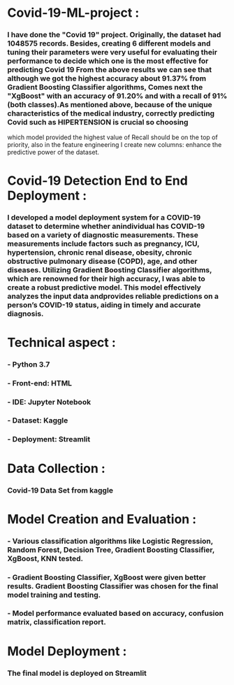 # Covid-19-ML-project :
### I have done the &quot;Covid 19&quot; project. Originally, the dataset had 1048575 records. Besides, creating 6 different models and tuning their parameters were very useful for evaluating their performance to decide which one is the most effective for predicting Covid 19 From the above results we can see that although we got the highest accuracy about 91.37% from Gradient Boosting Classifier algorithms, Comes next the &quot;XgBoost&quot; with an accuracy of 91.20% and with a recall of 91% (both classes).As mentioned above, because of the unique characteristics of the medical industry, correctly predicting Covid such as HIPERTENSION is crucial so choosing

which model provided the highest value of Recall should be on the top of priority, also in the
feature engineering I create new columns: enhance the predictive power of the dataset.

# Covid-19 Detection End to End Deployment :
### I developed a model deployment system for a COVID-19 dataset to determine whether anindividual has COVID-19 based on a variety of diagnostic measurements. These measurements include factors such as pregnancy, ICU, hypertension, chronic renal disease, obesity, chronic obstructive pulmonary disease (COPD), age, and other diseases. Utilizing Gradient Boosting Classifier algorithms, which are renowned for their high accuracy, I was able to create a robust predictive model. This model effectively analyzes the input data andprovides reliable predictions on a person’s COVID-19 status, aiding in timely and accurate diagnosis.

# Technical aspect :
### - Python 3.7
### - Front-end: HTML
### - IDE: Jupyter Notebook
### - Dataset: Kaggle
### - Deployment: Streamlit

# Data Collection :
### Covid-19 Data Set from kaggle

# Model Creation and Evaluation : 
### - Various classification algorithms like Logistic Regression, Random Forest, Decision Tree, Gradient Boosting Classifier, XgBoost, KNN tested.
### - Gradient Boosting Classifier, XgBoost were given better results. Gradient Boosting Classifier was chosen for the final model training and testing.
### - Model performance evaluated based on accuracy, confusion matrix, classification report.

# Model Deployment :
### The final model is deployed on Streamlit


